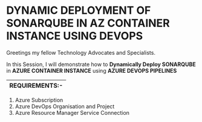 # DYNAMIC DEPLOYMENT OF SONARQUBE IN AZ CONTAINER INSTANCE USING DEVOPS

Greetings my fellow Technology Advocates and Specialists.

In this Session, I will demonstrate how to __Dynamically Deploy SONARQUBE__ in __AZURE CONTAINER INSTANCE__ using __AZURE DEVOPS PIPELINES__

| __REQUIREMENTS:-__ |
| --------- |

1. Azure Subscription
2. Azure DevOps Organisation and Project 
3. Azure Resource Manager Service Connection
